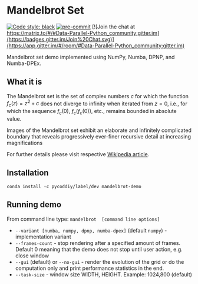 # Mandelbrot Set

[![Code style: black](https://img.shields.io/badge/code%20style-black-000000.svg)](https://github.com/psf/black)
[![pre-commit](https://img.shields.io/badge/pre--commit-enabled-brightgreen?logo=pre-commit&logoColor=white)](https://github.com/pre-commit/pre-commit)
[![Join the chat at https://matrix.to/#/#Data-Parallel-Python_community:gitter.im](https://badges.gitter.im/Join%20Chat.svg)](https://app.gitter.im/#/room/#Data-Parallel-Python_community:gitter.im)

Mandelbrot set demo implemented using NumPy, Numba, DPNP, and Numba-DPEx.

## What it is

The Mandelbrot set is the set of complex numbers $c$ for which the function
$f_{c}(z)=z^{2}+c$ does not diverge to infinity when iterated from  $z=0$, i.e.,
for which the sequence $f_{c}(0)$, $f_{c}(f_{c}(0))$, etc., remains bounded in absolute value.

Images of the Mandelbrot set exhibit an elaborate and infinitely complicated boundary
that reveals progressively ever-finer recursive detail at increasing magnifications

For further details please visit respective [Wikipedia article](https://en.wikipedia.org/wiki/Mandelbrot_set).

## Installation

`conda install -c pycoddiy/label/dev mandelbrot-demo`


## Running demo

From command line type:
`mandelbrot  [command line options]`

* `--variant [numba, numpy, dpnp, numba-dpex]` (default `numpy`) - implementation variant
* `--frames-count` - stop rendering after a specified amount of frames. Default 0 meaning that the demo
  does not stop until user action, e.g. close window
* `--gui` (default) or `--no-gui` - render the evolution of the grid or do the computation only and
  print performance statistics in the end.
* `--task-size` - window size WIDTH, HEIGHT. Example: 1024,800 (default)
